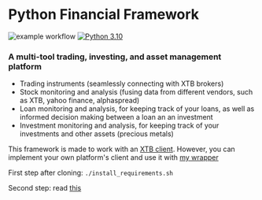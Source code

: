 # Python Financial Framework
![example workflow](https://github.com/doruirimescu/PythonTrading/actions/workflows/main.yml/badge.svg?branch=master) 
[![Python 3.10](https://img.shields.io/badge/python-3.10-blue.svg)]()

### A multi-tool trading, investing, and asset management platform
- Trading instruments (seamlessly connecting with XTB brokers)
- Stock monitoring and analysis (fusing data from different vendors, such as XTB, yahoo finance, alphaspread)
- Loan monitoring and analysis, for keeping track of your loans, as well as informed decision making between a loan an an investment
- Investment monitoring and analysis, for keeping track of your investments and other assets (precious metals)

This framework is made to work with an [XTB client](https://github.com/doruirimescu/XTBApi). However, you can implement your own platform's client and use it with [my wrapper](https://github.com/doruirimescu/python-trading/tree/master/Trading/live/client)

First step after cloning: `./install_requirements.sh`

Second step: read [this](https://github.com/doruirimescu/python-trading/tree/master/Trading/live/scripts#readme)

